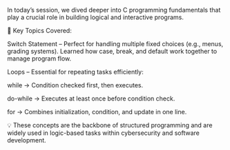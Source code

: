 In today’s session, we dived deeper into C programming fundamentals that play a crucial role in building logical and interactive programs.

🔑 Key Topics Covered:

Switch Statement – Perfect for handling multiple fixed choices (e.g., menus, grading systems). Learned how case, break, and default work together to manage program flow.

Loops – Essential for repeating tasks efficiently:

while → Condition checked first, then executes.

do-while → Executes at least once before condition check.

for → Combines initialization, condition, and update in one line.

💡 These concepts are the backbone of structured programming and are widely used in logic-based tasks within cybersecurity and software development.
